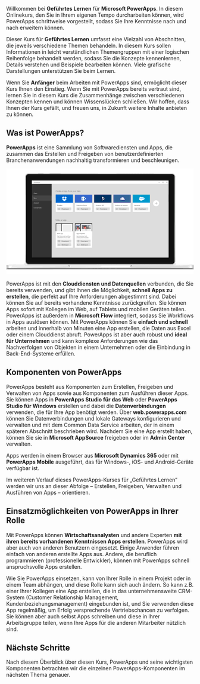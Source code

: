 Willkommen bei **Geführtes Lernen** für **Microsoft PowerApps**. In diesem Onlinekurs, den Sie in Ihrem eigenen Tempo durcharbeiten können, wird PowerApps schrittweise vorgestellt, sodass Sie Ihre Kenntnisse nach und nach erweitern können.

Dieser Kurs für **Geführtes Lernen** umfasst eine Vielzahl von Abschnitten, die jeweils verschiedene Themen behandeln. In diesem Kurs sollen Informationen in leicht verständlichen Themengruppen mit einer logischen Reihenfolge behandelt werden, sodass Sie die Konzepte kennenlernen, Details verstehen und Beispiele bearbeiten können. Viele grafische Darstellungen unterstützen Sie beim Lernen.

Wenn Sie **Anfänger** beim Arbeiten mit PowerApps sind, ermöglicht dieser Kurs Ihnen den Einstieg. Wenn Sie mit PowerApps bereits vertraut sind, lernen Sie in diesem Kurs die Zusammenhänge zwischen verschiedenen Konzepten kennen und können Wissenslücken schließen. Wir hoffen, dass Ihnen der Kurs gefällt, und freuen uns, in Zukunft weitere Inhalte anbieten zu können.

## <a name="what-is-powerapps"></a>Was ist PowerApps?
**PowerApps** ist eine Sammlung von Softwarediensten und Apps, die zusammen das Erstellen und Freigeben von benutzerdefinierten Branchenanwendungen nachhaltig transformieren und beschleunigen.

![Animierte PowerApps-Einführung](./media/learning-introducing-powerapps/powerapps-intro.gif)

PowerApps ist mit den **Clouddiensten und Datenquellen** verbunden, die Sie bereits verwenden, und gibt Ihnen die Möglichkeit, **schnell Apps zu erstellen**, die perfekt auf Ihre Anforderungen abgestimmt sind. Dabei können Sie auf bereits vorhandene Kenntnisse zurückgreifen. Sie können Apps sofort mit Kollegen im Web, auf Tablets und mobilen Geräten teilen. PowerApps ist außerdem in **Microsoft Flow** integriert, sodass Sie Workflows in Apps auslösen können. Mit PowerApps können Sie **einfach und schnell** arbeiten und innerhalb von Minuten eine App erstellen, die Daten aus Excel oder einem Clouddienst abruft. PowerApps ist aber auch robust und **ideal für Unternehmen** und kann komplexe Anforderungen wie das Nachverfolgen von Objekten in einem Unternehmen oder die Einbindung in Back-End-Systeme erfüllen.

## <a name="the-parts-of-powerapps"></a>Komponenten von PowerApps
PowerApps besteht aus Komponenten zum Erstellen, Freigeben und Verwalten von Apps sowie aus Komponenten zum Ausführen dieser Apps. Sie können Apps in **PowerApps Studio für das Web** oder **PowerApps Studio für Windows** erstellen und dabei die **Datenverbindungen** verwenden, die für Ihre App benötigt werden. Über **web.powerapps.com** können Sie Datenverbindungen und lokale Gateways konfigurieren und verwalten und mit dem Common Data Service arbeiten, der in einem späteren Abschnitt beschrieben wird. Nachdem Sie eine App erstellt haben, können Sie sie in **Microsoft AppSource** freigeben oder im **Admin Center** verwalten.

Apps werden in einem Browser aus **Microsoft Dynamics 365** oder mit **PowerApps Mobile** ausgeführt, das für Windows-, iOS- und Android-Geräte verfügbar ist.

Im weiteren Verlauf dieses PowerApps-Kurses für „Geführtes Lernen“ werden wir uns an dieser Abfolge – Erstellen, Freigeben, Verwalten und Ausführen von Apps – orientieren.

## <a name="how-powerapps-matches-your-role"></a>Einsatzmöglichkeiten von PowerApps in Ihrer Rolle
Mit PowerApps können **Wirtschaftsanalysten** und andere Experten **mit ihren bereits vorhandenen Kenntnissen Apps erstellen**. PowerApps wird aber auch von anderen Benutzern eingesetzt. Einige Anwender führen einfach von anderen erstellte Apps aus. Andere, die beruflich programmieren (professionelle Entwickler), können mit PowerApps schnell anspruchsvolle Apps erstellen.

Wie Sie PowerApps einsetzen, kann von Ihrer Rolle in einem Projekt oder in einem Team abhängen, und diese Rolle kann sich auch ändern. So kann z.B. einer Ihrer Kollegen eine App erstellen, die in das unternehmensweite CRM-System (Customer Relationship Management, Kundenbeziehungsmanagement) eingebunden ist, und Sie verwenden diese App regelmäßig, um Erfolg versprechende Vertriebschancen zu verfolgen. Sie können aber auch selbst Apps schreiben und diese in Ihrer Arbeitsgruppe teilen, wenn Ihre Apps für die anderen Mitarbeiter nützlich sind.

## <a name="next-steps"></a>Nächste Schritte
Nach diesem Überblick über diesen Kurs, PowerApps und seine wichtigsten Komponenten betrachten wir die einzelnen PowerApps-Komponenten im nächsten Thema genauer.

